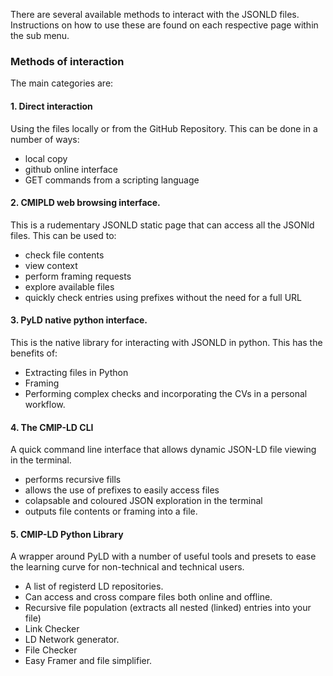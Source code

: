 

There are several available methods to interact with the JSONLD files. 
Instructions on how to use these are found on each respective page within the sub menu. 


### Methods of interaction 

The main categories are: 
#### 1. Direct interaction
Using the files locally or from the GitHub Repository. This can be done in a number of ways: 
- local copy
- github online interface
- GET commands from a scripting language

#### 2. CMIPLD web browsing interface. 
This is a rudementary JSONLD static page that can access all the JSONld files. This can be used to:
- check file contents
- view context 
- perform framing requests
- explore available files
- quickly check entries using prefixes without the need for a full URL

#### 3. PyLD native python interface. 
This is the native library for interacting with JSONLD in python. This has the benefits of: 
- Extracting files in Python
- Framing 
- Performing complex checks and incorporating the CVs in a personal workflow. 

#### 4. The CMIP-LD CLI
A quick command line interface that allows dynamic JSON-LD file viewing in the terminal. 
- performs recursive fills
- allows the use of prefixes to easily access files
- colapsable and coloured JSON exploration in the terminal 
- outputs file contents or framing into a file. 


#### 5. CMIP-LD Python Library
A wrapper around PyLD with a number of useful tools and presets to ease the learning curve for non-technical and technical users. 
- A list of registerd LD repositories. 
- Can access and cross compare files both online and offline. 
- Recursive file population (extracts all nested (linked) entries into your file)
- Link Checker
- LD Network generator. 
- File Checker
- Easy Framer and file simplifier. 
